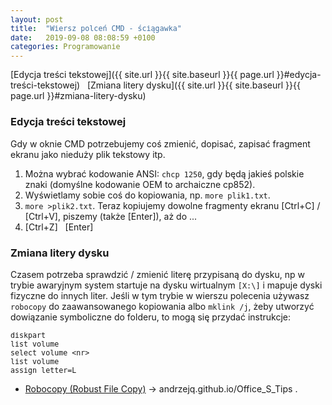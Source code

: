 ```yaml
---
layout: post
title:  "Wiersz polceń CMD - ściągawka"
date:   2019-09-08 08:08:59 +0100
categories: Programowanie
---
```


[Edycja treści tekstowej]({{ site.url }}{{ site.baseurl }}{{ page.url }}#edycja-treści-tekstowej) &nbsp; 
[Zmiana litery dysku]({{ site.url }}{{ site.baseurl }}{{ page.url }}#zmiana-litery-dysku) &nbsp; 

### Edycja treści tekstowej

Gdy w oknie CMD potrzebujemy coś zmienić, dopisać, zapisać fragment ekranu jako nieduży plik tekstowy itp.
1. Można wybrać kodowanie ANSI: `chcp 1250`, gdy będą jakieś polskie znaki (domyślne kodowanie OEM to archaiczne cp852).
2. Wyświetlamy sobie coś do kopiowania, np. `more plik1.txt`.
3. `more >plik2.txt`. Teraz kopiujemy dowolne fragmenty ekranu [Ctrl+C] / [Ctrl+V], piszemy (także [Enter]), aż do ...
4. [Ctrl+Z] &nbsp; [Enter]


### Zmiana litery dysku

Czasem potrzeba sprawdzić / zmienić literę przypisaną do dysku, np w trybie awaryjnym system startuje na dysku wirtualnym `[X:\]` i mapuje dyski fizyczne do innych liter. Jeśli w tym trybie w wierszu polecenia używasz `robocopy` do zaawansowanego kopiowania albo `mklink /j`, żeby utworzyć dowiązanie symboliczne do folderu, to mogą się przydać instrukcje:
````
diskpart
list volume
select volume <nr>
list volume
assign letter=L
````
* [Robocopy (Robust File Copy)](https://andrzejq.github.io/Office_S_Tips/system/2020/02/20/Backup_dysku_SSD.html#6-robocopy-robust-file-copy) -> andrzejq.github.io/Office_S_Tips
.




<style> pre code {font-size: smaller;} </style>
